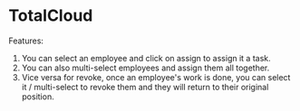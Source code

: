 # TotalCloud

Features:

1. You can select an employee and click on assign to assign it a task. 
2. You can also multi-select employees and assign them all together. 
3. Vice versa for revoke, once an employee's work is done, you can select it / multi-select to revoke them and they will return to their original position.  
